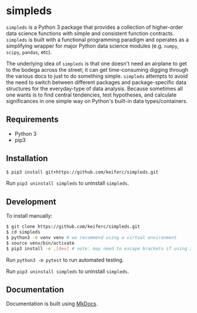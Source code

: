 # simpleds 

`simpleds` is a Python 3 package that provides a collection of higher-order 
data science functions with simple and consistent function contracts. 
`simpleds` is built with a functional programming paradigm and operates as a simplifying wrapper for major Python data science modules (e.g. `numpy`, `scipy`, `pandas`, etc).

The underlying idea of `simpleds` is that one doesn't need an airplane to get
to the bodega across the street; it can get time-consuming digging through
the various docs to just to do something simple. `simpleds` attempts to avoid 
the need to switch between different packages and package-specific data 
structures for the everyday-type of data analysis. Because sometimes all one
wants is to find central tendencies, test hypotheses, and calculate
significances in one simple way on Python's built-in data types/containers. 


## Requirements

- Python 3
- pip3


## Installation

```bash
$ pip3 install git+https://github.com/keiferc/simpleds.git
```

Run `pip3 uninstall simpleds` to uninstall `simpleds`.


## Development

To install manually:

```bash
$ git clone https://github.com/keiferc/simpleds.git
$ cd simpleds
$ python3 -m venv venv # we recommend using a virtual environment
$ source venv/bin/activate
$ pip3 install -e .[dev] # note: may need to escape brackets if using zsh
```

Run `python3 -m pytest` to run automated testing.

Run `pip3 uninstall simpleds` to uninstall `simpleds`.


## Documentation

Documentation is built using [MkDocs](https://www.mkdocs.org/).

